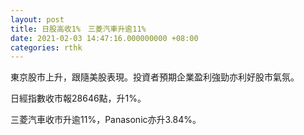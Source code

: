 ```yaml
---
layout: post
title: 日股高收1%　三菱汽車升逾11%
date: 2021-02-03 14:47:16.000000000 +08:00
categories: rthk
---
```


東京股市上升，跟隨美股表現。投資者預期企業盈利強勁亦利好股市氣氛。

日經指數收市報28646點，升1%。

三菱汽車收市升逾11%，Panasonic亦升3.84%。
